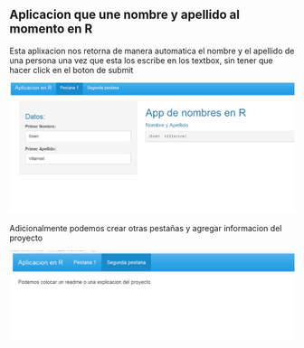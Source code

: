 ## Aplicacion que une nombre y apellido al momento en R

Esta aplixacion nos retorna de manera automatica el nombre y el apellido de una persona una vez que esta los escribe en los textbox, sin tener que hacer click en el boton de submit

<img src="images/name_app_main.png">

Adicionalmente podemos crear otras pestañas y agregar informacion del proyecto

<img src="images/Name_app_segunda.png">

